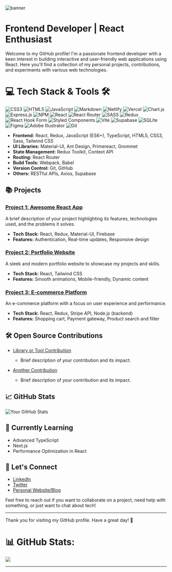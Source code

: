![banner](https://github.com/tsotneforester/tsotneforester/assets/79293287/a75b910b-ea20-4f11-af5c-a702cab2c31a)

# Frontend Developer | React Enthusiast

Welcome to my GitHub profile! I'm a passionate frontend developer with a keen interest in building interactive and user-friendly web applications using React. Here you'll find a collection of my personal projects, contributions, and experiments with various web technologies.

# 💻 Tech Stack & Tools 🛠️

![CSS3](https://img.shields.io/badge/css3-%231572B6.svg?style=for-the-badge&logo=css3&logoColor=white) ![HTML5](https://img.shields.io/badge/html5-%23E34F26.svg?style=for-the-badge&logo=html5&logoColor=white) ![JavaScript](https://img.shields.io/badge/javascript-%23323330.svg?style=for-the-badge&logo=javascript&logoColor=%23F7DF1E) ![Markdown](https://img.shields.io/badge/markdown-%23000000.svg?style=for-the-badge&logo=markdown&logoColor=white) ![Netlify](https://img.shields.io/badge/netlify-%23000000.svg?style=for-the-badge&logo=netlify&logoColor=#00C7B7) ![Vercel](https://img.shields.io/badge/vercel-%23000000.svg?style=for-the-badge&logo=vercel&logoColor=white) ![Chart.js](https://img.shields.io/badge/chart.js-F5788D.svg?style=for-the-badge&logo=chart.js&logoColor=white) ![Express.js](https://img.shields.io/badge/express.js-%23404d59.svg?style=for-the-badge&logo=express&logoColor=%2361DAFB) ![NPM](https://img.shields.io/badge/NPM-%23CB3837.svg?style=for-the-badge&logo=npm&logoColor=white) ![React](https://img.shields.io/badge/react-%2320232a.svg?style=for-the-badge&logo=react&logoColor=%2361DAFB) ![React Router](https://img.shields.io/badge/React_Router-CA4245?style=for-the-badge&logo=react-router&logoColor=white) ![SASS](https://img.shields.io/badge/SASS-hotpink.svg?style=for-the-badge&logo=SASS&logoColor=white) ![Redux](https://img.shields.io/badge/redux-%23593d88.svg?style=for-the-badge&logo=redux&logoColor=white) ![React Hook Form](https://img.shields.io/badge/React%20Hook%20Form-%23EC5990.svg?style=for-the-badge&logo=reacthookform&logoColor=white) ![Styled Components](https://img.shields.io/badge/styled--components-DB7093?style=for-the-badge&logo=styled-components&logoColor=white) ![Vite](https://img.shields.io/badge/vite-%23646CFF.svg?style=for-the-badge&logo=vite&logoColor=white) ![Supabase](https://img.shields.io/badge/Supabase-3ECF8E?style=for-the-badge&logo=supabase&logoColor=white) ![SQLite](https://img.shields.io/badge/sqlite-%2307405e.svg?style=for-the-badge&logo=sqlite&logoColor=white) ![Figma](https://img.shields.io/badge/figma-%23F24E1E.svg?style=for-the-badge&logo=figma&logoColor=white) ![Adobe Illustrator](https://img.shields.io/badge/adobe%20illustrator-%23FF9A00.svg?style=for-the-badge&logo=adobe%20illustrator&logoColor=white) ![Git](https://img.shields.io/badge/git-%23F05033.svg?style=for-the-badge&logo=git&logoColor=white)

- **Frontend:** React, Redux, JavaScript (ES6+), TypeScript, HTML5, CSS3, Sass, Tailwind CSS
- **UI Libraries:** Material-UI, Ant Design, Primereact, Grommet
- **State Management:** Redux Toolkit, Context API
- **Routing:** React Router
- **Build Tools:** Webpack, Babel
- **Version Control:** Git, GitHub
- **Others:** RESTful APIs, Axios, Supabase

## 📚 Projects

### [Project 1: Awesome React App](https://github.com/yourusername/awesome-react-app)

A brief description of your project highlighting its features, technologies used, and the problems it solves.

- **Tech Stack:** React, Redux, Material-UI, Firebase
- **Features:** Authentication, Real-time updates, Responsive design

### [Project 2: Portfolio Website](https://github.com/yourusername/portfolio-website)

A sleek and modern portfolio website to showcase my projects and skills.

- **Tech Stack:** React, Tailwind CSS
- **Features:** Smooth animations, Mobile-friendly, Dynamic content

### [Project 3: E-commerce Platform](https://github.com/yourusername/e-commerce-platform)

An e-commerce platform with a focus on user experience and performance.

- **Tech Stack:** React, Redux, Stripe API, Node.js (backend)
- **Features:** Shopping cart, Payment gateway, Product search and filter

## 🛠️ Open Source Contributions

- [Library or Tool Contribution](https://github.com/repository)

  - Brief description of your contribution and its impact.

- [Another Contribution](https://github.com/repository)
  - Brief description of your contribution and its impact.

## 📈 GitHub Stats

![Your GitHub Stats](https://github-readme-stats.vercel.app/api?username=yourusername&show_icons=true&theme=radical)

## 🌱 Currently Learning

- Advanced TypeScript
- Next.js
- Performance Optimization in React

## 💬 Let's Connect

- [LinkedIn](https://www.linkedin.com/in/yourlinkedin)
- [Twitter](https://twitter.com/yourtwitter)
- [Personal Website/Blog](https://yourwebsite.com)

Feel free to reach out if you want to collaborate on a project, need help with something, or just want to chat about tech!

---

Thank you for visiting my GitHub profile. Have a great day! 🚀

# 📊 GitHub Stats:

![](https://github-readme-stats.vercel.app/api/top-langs/?username=tsotneforester&theme=prussian&hide_border=false&include_all_commits=false&count_private=false&layout=compact)

---
